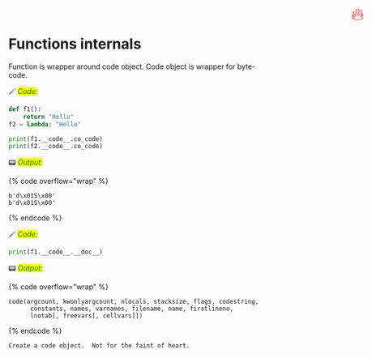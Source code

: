 # Functions internals

<span title="Advanced topic" style="position: absolute; top: 25px; right: 30px; font-size: 250%; color:red">🔥</span>

Function is wrapper around code object. Code object is wrapper for byte-code.


🪄 _<mark style="color:green;">Code:</mark>_

```python
def f1():
    return "Hello"
f2 = lambda: "Hello"

print(f1.__code__.co_code)
print(f2.__code__.co_code)
```

📟 _<mark style="color:green;">Output:</mark>_

{% code overflow="wrap" %}
```
b'd\x01S\x00'
b'd\x01S\x00'
```
{% endcode %}




🪄 _<mark style="color:green;">Code:</mark>_

```python
print(f1.__code__.__doc__)
```

📟 _<mark style="color:green;">Output:</mark>_

{% code overflow="wrap" %}
```
code(argcount, kwonlyargcount, nlocals, stacksize, flags, codestring,
      constants, names, varnames, filename, name, firstlineno,
      lnotab[, freevars[, cellvars]])
```
{% endcode %}

    
    Create a code object.  Not for the faint of heart.